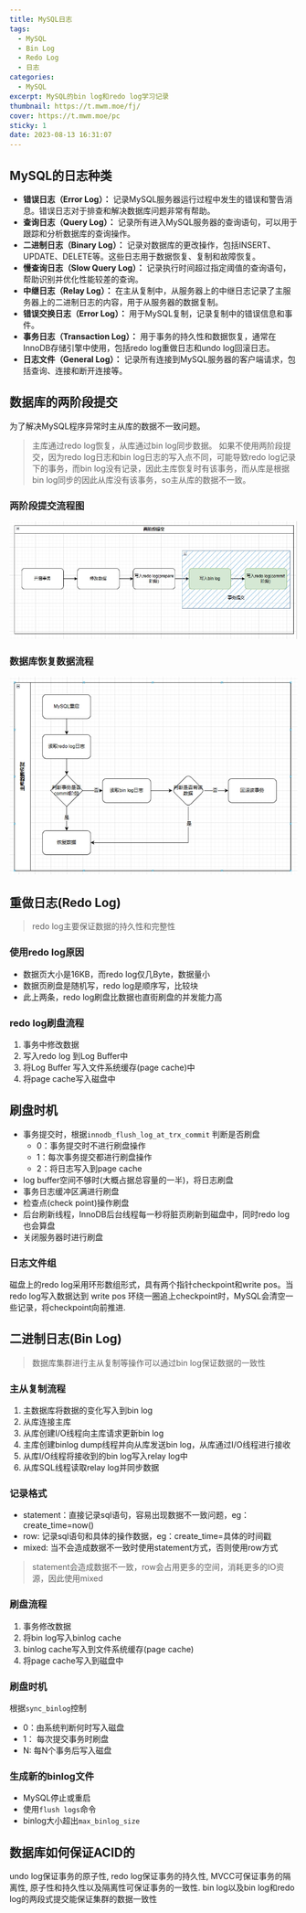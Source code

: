 ```yaml
---
title: MySQL日志
tags:
  - MySQL
  - Bin Log
  - Redo Log
  - 日志
categories:
  - MySQL
excerpt: MySQL的bin log和redo log学习记录
thumbnail: https://t.mwm.moe/fj/
cover: https://t.mwm.moe/pc
sticky: 1
date: 2023-08-13 16:31:07
---
```


MySQL的日志种类
----------

*   **错误日志（Error Log）：** 记录MySQL服务器运行过程中发生的错误和警告消息。错误日志对于排查和解决数据库问题非常有帮助。
*   **查询日志（Query Log）：** 记录所有进入MySQL服务器的查询语句，可以用于跟踪和分析数据库的查询操作。
*   **二进制日志（Binary Log）：** 记录对数据库的更改操作，包括INSERT、UPDATE、DELETE等。这些日志用于数据恢复、复制和故障恢复。
*   **慢查询日志（Slow Query Log）：** 记录执行时间超过指定阈值的查询语句，帮助识别并优化性能较差的查询。
*   **中继日志（Relay Log）：** 在主从复制中，从服务器上的中继日志记录了主服务器上的二进制日志的内容，用于从服务器的数据复制。
*   **错误交换日志（Error Log）：** 用于MySQL复制，记录复制中的错误信息和事件。
*   **事务日志（Transaction Log）：** 用于事务的持久性和数据恢复，通常在InnoDB存储引擎中使用，包括redo log重做日志和undo log回滚日志。
*   **日志文件（General Log）：** 记录所有连接到MySQL服务器的客户端请求，包括查询、连接和断开连接等。

数据库的两阶段提交
---------

为了解决MySQL程序异常时主从库的数据不一致问题。

> 主库通过redo log恢复，从库通过bin log同步数据。 如果不使用两阶段提交，因为redo log日志和bin log日志的写入点不同，可能导致redo log记录下的事务，而bin log没有记录，因此主库恢复时有该事务，而从库是根据bin log同步的因此从库没有该事务，so主从库的数据不一致。

### 两阶段提交流程图

![两阶段提交](https://raw.githubusercontent.com/StudyRecording/waste-code-image/main/img/20230813153035.png)

### 数据库恢复数据流程

![数据恢复](https://raw.githubusercontent.com/StudyRecording/waste-code-image/main/img/20230813153520.png)

重做日志(Redo Log)
--------------

> redo log主要保证数据的持久性和完整性

### 使用redo log原因

*   数据页大小是16KB，而redo log仅几Byte，数据量小
*   数据页刷盘是随机写，redo log是顺序写，比较块
*   此上两条，redo log刷盘比数据也直街刷盘的并发能力高

### redo log刷盘流程

1.  事务中修改数据
2.  写入redo log 到Log Buffer中
3.  将Log Buffer 写入文件系统缓存(page cache)中
4.  将page cache写入磁盘中

刷盘时机
----

*   事务提交时，根据`innodb_flush_log_at_trx_commit` 判断是否刷盘
    *   0：事务提交时不进行刷盘操作
    *   1：每次事务提交都进行刷盘操作
    *   2：将日志写入到page cache
*   log buffer空间不够时(大概占据总容量的一半)，将日志刷盘
*   事务日志缓冲区满进行刷盘
*   检查点(check point)操作刷盘
*   后台刷新线程，InnoDB后台线程每一秒将脏页刷新到磁盘中，同时redo log也会算盘
*   关闭服务器时进行刷盘

### 日志文件组

磁盘上的redo log采用环形数组形式，具有两个指针checkpoint和write pos。当redo log写入数据达到 write pos 环绕一圈追上checkpoint时，MySQL会清空一些记录，将checkpoint向前推进.

二进制日志(Bin Log)
--------------

> 数据库集群进行主从复制等操作可以通过bin log保证数据的一致性

### 主从复制流程

1.  主数据库将数据的变化写入到bin log
2.  从库连接主库
3.  从库创建I/O线程向主库请求更新bin log
4.  主库创建binlog dump线程并向从库发送bin log，从库通过I/O线程进行接收
5.  从库I/O线程将接收到的bin log写入relay log中
6.  从库SQL线程读取relay log并同步数据

### 记录格式

*   statement：直接记录sql语句，容易出现数据不一致问题，eg：create\_time=now()
*   row: 记录sql语句和具体的操作数据，eg：create\_time=具体的时间戳
*   mixed: 当不会造成数据不一致时使用statement方式，否则使用row方式

> statement会造成数据不一致，row会占用更多的空间，消耗更多的IO资源，因此使用mixed

### 刷盘流程

1.  事务修改数据
2.  将bin log写入binlog cache
3.  binlog cache写入到文件系统缓存(page cache)
4.  将page cache写入到磁盘中

### 刷盘时机

根据`sync_binlog`控制

*   0：由系统判断何时写入磁盘
*   1： 每次提交事务时刷盘
*   N: 每N个事务后写入磁盘

### 生成新的binlog文件

*   MySQL停止或重启
*   使用`flush logs`命令
*   binlog大小超出`max_binlog_size`

数据库如何保证ACID的
-------------
undo log保证事务的原子性, redo log保证事务的持久性, MVCC可保证事务的隔离性, 原子性和持久性以及隔离性可保证事务的一致性. bin log以及bin log和redo log的两段式提交能保证集群的数据一致性

